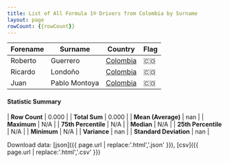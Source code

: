 ```yaml
---
title: List of All Formula 1® Drivers from Colombia by Surname
layout: page
rowCount: {{rowCount}}
---
```


| Forename | Surname | Country | Flag |
|--|--|--|--|
| Roberto | Guerrero | [Colombia](/f1/countries/colombia) | 🇨🇴 |
| Ricardo | Londoño | [Colombia](/f1/countries/colombia) | 🇨🇴 |
| Juan | Pablo Montoya | [Colombia](/f1/countries/colombia) | 🇨🇴 |

#### Statistic Summary

| **Row Count** | 0.000 |
| **Total Sum** | 0.000 |
| **Mean (Average)** | nan |
| **Maximum** | N/A |
| **75th Percentile** | N/A |
| **Median** | N/A |
| **25th Percentile** | N/A |
| **Minimum** | N/A |
| **Variance** | nan |
| **Standard Deviation** | nan |

Download data: [json]({{ page.url | replace:'.html','.json' }}), [csv]({{ page.url | replace:'.html','.csv' }})
